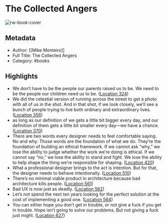 # The Collected Angers

![rw-book-cover](https://m.media-amazon.com/images/I/71GgiclCVzL._SY160.jpg)

## Metadata
- Author: [[Mike Monteiro]]
- Full Title: The Collected Angers
- Category: #books

## Highlights
- We don’t have to be the people our parents raised us to be. We need to be the people our children need us to be. ([Location 324](https://readwise.io/to_kindle?action=open&asin=B08R27HH9X&location=324))
- We did the celestial version of running across the street to get a photo with all of us in the shot. And in that shot, if we look closely, we’ll see a bunch of people trying to live both ordinary and extraordinary lives. ([Location 356](https://readwise.io/to_kindle?action=open&asin=B08R27HH9X&location=356))
- as long as our definition of we gets a little bit bigger every day, and our definition of them gets a little bit smaller every day—we have a chance. ([Location 370](https://readwise.io/to_kindle?action=open&asin=B08R27HH9X&location=370))
- There are two words every designer needs to feel comfortable saying. No and why. Those words are the foundation of what we do. They’re the foundation of building an ethical framework. If we cannot ask “why,” we lose the ability to judge whether the work we’re doing is ethical. If we cannot say “no,” we lose the ability to stand and fight. We lose the ability to help shape the thing we’re responsible for shaping. ([Location 420](https://readwise.io/to_kindle?action=open&asin=B08R27HH9X&location=420))
- What a professional designer brings to the act is intention. But for that, the designer needs to behave intentionally. ([Location 510](https://readwise.io/to_kindle?action=open&asin=B08R27HH9X&location=510))
- There’s no minimal viable product in architecture because bad architecture kills people. ([Location 561](https://readwise.io/to_kindle?action=open&asin=B08R27HH9X&location=561))
- Bad UX is now just as deadly. ([Location 562](https://readwise.io/to_kindle?action=open&asin=B08R27HH9X&location=562))
- Let’s not spend the next ten years looking for the perfect solution at the cost of implementing a good one. ([Location 564](https://readwise.io/to_kindle?action=open&asin=B08R27HH9X&location=564))
- You can either hope you don’t get in trouble, or not give a fuck if you get in trouble. Hope isn’t going to solve our problems. But not giving a fuck just might. ([Location 627](https://readwise.io/to_kindle?action=open&asin=B08R27HH9X&location=627))
